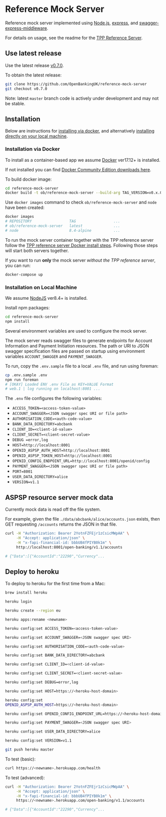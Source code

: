 # Reference Mock Server

Reference mock server implemented using
[Node.js](https://nodejs.org/),
[express](https://github.com/expressjs/express), and
[swagger-express-middleware](https://github.com/BigstickCarpet/swagger-express-middleware).

For details on usage, see the readme for the
[TPP Reference Server](https://github.com/OpenBankingUK/tpp-reference-server#readme).

## Use latest release

Use the latest release [v0.7.0](https://github.com/OpenBankingUK/reference-mock-server/releases/tag/v0.7.0).

To obtain the latest release:

```sh
git clone https://github.com/OpenBankingUK/reference-mock-server
git checkout v0.7.0
```

Note: latest `master` branch code is actively under development and may not be stable.

## Installation

Below are instructions for [installing via docker](#installation-via-docker),
and alternatively [installing directly on your local machine](#installation-on-local-machine).

### Installation via Docker

To install as a container-based app we assume
[Docker](https://www.docker.com/community-edition) ver17.12+ is installed.

If not installed you can find [Docker Community Edition downloads here](https://www.docker.com/community-edition#/download).

To build docker image:

```sh
cd reference-mock-server
docker build -t ob/reference-mock-server --build-arg TAG_VERSION=v0.x.0 .
```

Use `docker images` command to check `ob/reference-mock-server` and `node` have
been created:

```sh
docker images
# REPOSITORY                 TAG                 ...
# ob/reference-mock-server   latest              ...
# node                       8.4-alpine          ...
```

To run the mock server container together with the TPP reference server follow the
[TPP reference server Docker install steps](https://github.com/OpenBankingUK/tpp-reference-server/blob/master/README-DOCKER.md#installation-via-docker---for-quick-start-with-mocked-api).
Following those steps will start both servers together.

If you want to run **only** the mock server *without the TPP reference server*, you
can run:

```sh
docker-compose up
```


### Installation on Local Machine

We assume [NodeJS](https://nodejs.org/en/) ver8.4+ is installed.

Install npm packages:

```sh
cd reference-mock-server
npm install
```
Several environment variables are used to configure the mock server.

The mock server reads swagger files to generate endpoints for Account Information
and Payment Initiation resources. The path or URI to JSON swagger specification
files are passed on startup using environment variables `ACCOUNT_SWAGGER` and
`PAYMENT_SWAGGER`.

To run, copy the `.env.sample` file to a local `.env` file, and run using foreman:

```sh
cp .env.sample .env
npm run foreman
# [OKAY] Loaded ENV .env File as KEY=VALUE Format
# web.1 | log running on localhost:8001 ...
```

The `.env` file configures the following variables:

* `ACCESS_TOKEN=<access-token-value>`
* `ACCOUNT_SWAGGER=<JSON swagger spec URI or file path>`
* `AUTHORISATION_CODE=<auth-code-value>`
* `BANK_DATA_DIRECTORY=abcbank`
* `CLIENT_ID=<client-id-value>`
* `CLIENT_SECRET=<client-secret-value>`
* `DEBUG =error,log`
* `HOST=http://localhost:8001`
* `OPENID_ASPSP_AUTH_HOST=http://localhost:8001`
* `OPENID_ASPSP_TOKEN_HOST=http://localhost:8001`
* `OPENID_CONFIG_ENDPOINT_URL=http://localhost:8001/openid/config`
* `PAYMENT_SWAGGER=<JSON swagger spec URI or file path>`
* `PORT=8001`
* `USER_DATA_DIRECTORY=alice`
* `VERSION=v1.1`

## ASPSP resource server mock data

Currently mock data is read off the file system.

For example, given the file
`./data/abcbank/alice/accounts.json` exists, then
GET requesting `/accounts` returns the JSON in that file.

```sh
curl -H "Authorization: Bearer 2YotnFZFEjr1zCsicMWpAA" \
     -H "Accept: application/json" \
     -H "x-fapi-financial-id: bbbUB4fPIYB0k1m" \
     http://localhost:8001/open-banking/v1.1/accounts

# {"Data":[{"AccountId":"22290","Currency"...
```

## Deploy to heroku

To deploy to heroku for the first time from a Mac:

```sh
brew install heroku

heroku login

heroku create --region eu

heroku apps:rename <newname>

heroku config:set ACCESS_TOKEN=<access-token-value>

heroku config:set ACCOUNT_SWAGGER=<JSON swagger spec URI>

heroku config:set AUTHORISATION_CODE=<auth-code-value>

heroku config:set BANK_DATA_DIRECTORY=abcbank

heroku config:set CLIENT_ID=<client-id-value>

heroku config:set CLIENT_SECRET=<client-secret-value>

heroku config:set DEBUG=error,log

heroku config:set HOST=https://<heroku-host-domain>

heroku config:set
OPENID_ASPSP_AUTH_HOST=https://<heroku-host-domain>

heroku config:set OPENID_CONFIG_ENDPOINT_URL=https://<heroku-host-domain>/openid/config

heroku config:set PAYMENT_SWAGGER=<JSON swagger spec URI>

heroku config:set USER_DATA_DIRECTORY=alice

heroku config:set VERSION=v1.1

git push heroku master
```

To test (basic):
```sh
curl https://<newname>.herokuapp.com/health
```

To test (advanced):
```sh
curl -H "Authorization: Bearer 2YotnFZFEjr1zCsicMWpAA" \
     -H "Accept: application/json" \
     -H "x-fapi-financial-id: bbbUB4fPIYB0k1m" \
     https://<newname>.herokuapp.com/open-banking/v1.1/accounts

# {"Data":[{"AccountId":"22290","Currency"...
```
